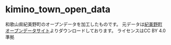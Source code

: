 # kimino_town_open_data
和歌山県紀美野町のオープンデータを加工したものです。
元データは[紀美野町オープンデータサイト](https://www.town.kimino.wakayama.jp/jigyosha/opendata/2950.html)よりダウンロードしております。
ライセンスはCC BY 4.0準拠
